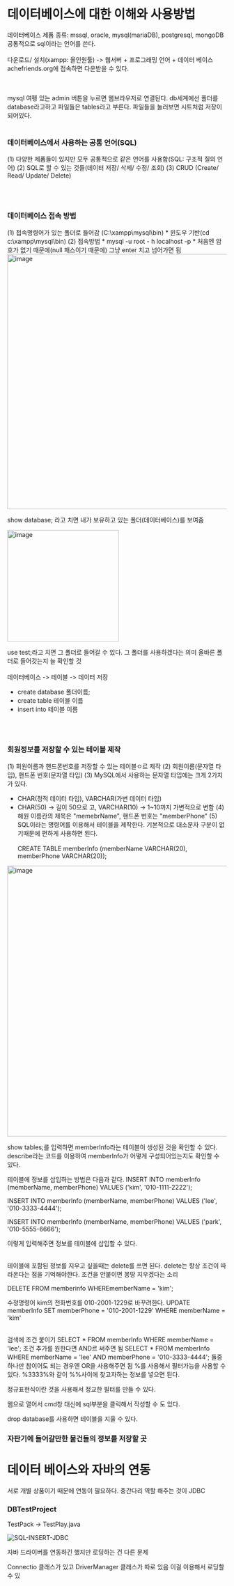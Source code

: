 <h1>데이터베이스에 대한 이해와 사용방법</h1>

데이터베이스 제품 종류: mssql, oracle, mysql(mariaDB), postgresql, mongoDB<br>
공통적으로 sql이라는 언어를 쓴다.
<br><br>
다운로드/ 설치(xampp: 올인원툴) -> 웹서버 + 프로그래밍 언어 + 데이터 베이스<br>
achefriends.org에 접속하면 다운받을 수 있다.

<br><br>
mysql 여펭 있는 admin 버튼을 누르면 웹브라우저로 연결된다.
db세계에선 폴더를 database라고하고 파일들은 tables라고 부른다.
파일들을 눌러보면 시트처럼 저장이 되어있다.
<br><br>

<h3>데이터베이스에서 사용하는 공통 언어(SQL)</h3>
(1) 다양한 제품들이 있지만 모두 공통적으로 같은 언어를 사용함(SQL: 구조적 질의 언어)
(2) SQL로 할 수 있는 것들(데이터 저장/ 삭제/ 수정/ 조회)
(3) CRUD (Create/ Read/ Update/ Delete)

<br><br>
<h3>데이터베이스 접속 방법</h3>
(1) 접속명령어가 있는 폴더로 들어감 (C:\xampp\mysql\bin)
 * 윈도우 기반(cd c:\xampp\mysql\bin)
(2) 접속방법
 * mysql -u root - h localhost -p
 * 처음엔 암호가 없기 때문에(null 패스이기 때문에) 그냥 enter 치고 넘어가면 됨

 <img width="586" alt="image" src="https://github.com/orieasy1/study-programming-language/assets/129071350/0b6a0f12-d1ca-4409-9ef3-4398a2db39e5">

show database; 라고 치면 내가 보유하고 있는 폴더(데이터베이스)를 보여줌 

<img width="256" alt="image" src="https://github.com/orieasy1/study-programming-language/assets/129071350/aa0a6bac-c4f8-4b5b-93e3-7a392d9992ec">

use test;라고 치면 그 폴더로 들어갈 수 있다. 그 폴더를 사용하겠다는 의미
올바른 폴더로 들어갓는지 늘 확인할 것
<br><br>
데이터베이스 -> 테이블 -> 데이터 저장

 * create database 폴더이름;
 * create table 테이블 이름
 * insert into 테이블 이름

<br><br>
<h3>회원정보를 저장할 수 있는 테이블 제작</h3>

(1) 회원이름과 핸드폰번호를 저장할 수 있는 테이블ㅇ르 제작
(2) 회원이름(문자열 타입), 핸드폰 번호(문자열 타입)
(3) MySQL에서 사용하는 문자열 타입에는 크게 2가지가 있다.
 * CHAR(정적 데이터 타입), VARCHAR(가변 데이터 타입)
 * CHAR(50) -> 길이 50으로 고, VARCHAR(10) -> 1~10까지 가변적으로 변함
(4) 해원 이름칸의 제목은 "memebrName", 핸드폰 번호는 "memberPhone"
(5) SQL이라는 명령어를 이용해서 테이블을 제작한다.
기본적으로 대소문자 구분이 없기때문에 편하게 사용하면 된다. 
<br><br>
CREATE TABLE memberInfo (memberName VARCHAR(20), memberPhone VARCHAR(20));

<img width="622" alt="image" src="https://github.com/orieasy1/study-programming-language/assets/129071350/1e693ac2-7902-434d-8932-23f37f00c206">

show tables;를 입력하면 memberInfo라는 테이블이 생성된 것을 확인할 수 있다.
describe라는 코드를 이용하여 memberInfo가 어떻게 구성되어있는지도 확인할 수 있다.

테이블에 정보를 삽입하는 방법은 다음과 같다.
INSERT INTO memberInfo (memberName, memberPhone)
VALUES ('kim', '010-1111-2222');

INSERT INTO memberInfo (memberName, memberPhone)
VALUES ('lee', '010-3333-4444');

INSERT INTO memberInfo (memberName, memberPhone)
VALUES ('park', '010-5555-6666');

이렇게 입력해주면 정보를 테이블에 삽입할 수 있다.

<br>
테이블에 포함된 정보를 지우고 싶을때는 delete를 쓰면 된다.
delete는 항상 조건이 따라온다는 점을 기억해야한다. 조건을 안붙이면 몽땅 지우겠다는 소리

DELETE FROM memberinfo WHEREmemberName = 'kim';

수정명령어 kim의 전화번호를 010-2001-1229로 바꾸려한다.
UPDATE memberInfo SET memberPhone = '010-2001-1229'
WHERE memberName = 'kim'

<br>
검색에 조건 붙이기
SELECT * FROM memberInfo WHERE memberName = 'lee';
조건 추가를 원한다면 AND르 써주면 됨
SELECT * FROM memberInfo WHERE memberName = 'lee' AND memberPhone = '010-3333-4444';
둘중하나만 참이어도 되는 경우엔 OR을 사용해주면 됨
%를 사용해서 필터가능을 사용할 수 있다. %3333%와 같이 %%사이에 찾고자하는 정보를 넣으면 된다.

정규표현식이란 것을 사용해서 정교한 필터를 만들 수 있다.

웹으로 열어서 cmd창 대신에 sql부분을 클릭해서 작성할 수 도 있다.

drop database를 사용하면 테이블을 지울 수 있다.

<h3>자판기에 들어갈만한 물건들의 정보를 저장할 곳</h3>






<h1>데이터 베이스와 자바의 연동</h1>
서로 개별 상품이기 때문에 연동이 필요하다. 중간다리 역할 해주는 것이 JDBC

<h3>DBTestProject</h3>
TestPack -> TestPlay.java




![SQL-INSERT-JDBC](https://github.com/orieasy1/study-programming-language/assets/129071350/dcb0ee8f-419b-4d02-ab74-b7292f98bfe1)

자바 드라이버를 연동하긴 했지만 로딩하는 건 다른 문제

Connectio 클래스가 있고 DriverManager 클래스가 따로 있음
이걸 이용해서 로딩할 수 있
